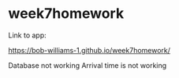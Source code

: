 # week7homework

Link to app:

https://bob-williams-1.github.io/week7homework/

Database not working
Arrival time is not working 

